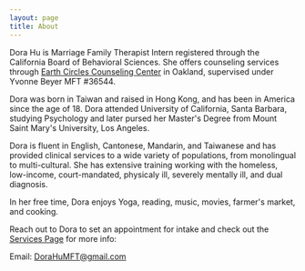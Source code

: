 ```yaml
---
layout: page
title: About
---
```


Dora Hu is Marriage Family Therapist Intern registered through the California Board of Behavioral Sciences.  She offers counseling services through [Earth Circles Counseling Center](http://www.earthcirclescenter.com/index.html) in Oakland, supervised under Yvonne Beyer MFT #36544.  

Dora was born in Taiwan and raised in Hong Kong, and has been in America since the age of 18.  Dora attended University of California, Santa Barbara, studying Psychology and later pursed her Master's Degree from Mount Saint Mary's University, Los Angeles.

Dora is fluent in English, Cantonese, Mandarin, and Taiwanese and has provided clinical services to a wide variety of populations, from monolingual to multi-cultural.  She has extensive training working with the homeless, low-income, court-mandated, physicaly ill, severely mentally ill, and dual diagnosis. 

In her free time, Dora enjoys Yoga, reading, music, movies, farmer's market, and cooking.

Reach out to Dora to set an appointment for intake and check out the [Services Page](/services) for more info:

Email:  DoraHuMFT@gmail.com

